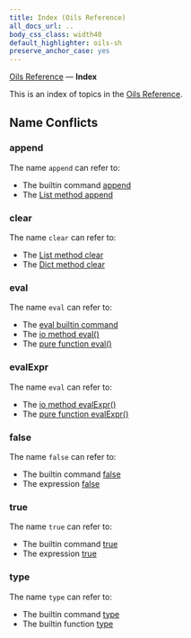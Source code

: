 ```yaml
---
title: Index (Oils Reference)
all_docs_url: ..
body_css_class: width40
default_highlighter: oils-sh
preserve_anchor_case: yes
---
```


<div class="doc-ref-header">

[Oils Reference](index.html) &mdash; **Index**

</div>

This is an index of topics in the [Oils Reference](index.html).

<div id="dense-toc">
</div>

## Name Conflicts

### append

The name `append` can refer to:

- The builtin command [append][cmd/append]
- The [List method append][List/append]

[cmd/append]: chap-builtin-cmd.html#cmd/append
[List/append]: chap-type-method.html#List/append

### clear

The name `clear` can refer to:

- The [List method clear][List/clear]
- The [Dict method clear][Dict/clear]

[List/clear]: chap-type-method.html#List/clear
[Dict/clear]: chap-type-method.html#Dict/clear

### eval

The name `eval` can refer to:

- The [eval builtin command][cmd/eval]
- The [io method eval()][io/eval]
- The [pure function eval()][func/eval]

[cmd/eval]: chap-builtin-cmd.html#cmd/eval
[io/eval]: chap-type-method.html#io/eval
[func/eval]: chap-builtin-func.html#func/eval

### evalExpr

The name `eval` can refer to:

- The [io method evalExpr()][io/evalExpr]
- The [pure function evalExpr()][func/evalExpr]

[io/evalExpr]: chap-type-method.html#io/evalExpr
[func/evalExpr]: chap-builtin-func.html#func/evalExpr

### false

The name `false` can refer to:

- The builtin command [false][cmd/false]
- The expression [false][expr/false]

[cmd/false]: chap-builtin-cmd.html#cmd/false
[expr/false]: chap-type-method.html#expr/false

### true

The name `true` can refer to:

- The builtin command [true][cmd/true]
- The expression [true][expr/true]

[cmd/true]: chap-builtin-cmd.html#cmd/true
[expr/true]: chap-type-method.html#expr/true


### type

The name `type` can refer to:

- The builtin command [type][cmd/type]
- The builtin function [type][func/type]

[cmd/type]: chap-builtin-cmd.html#cmd/type
[func/type]: chap-builtin-func.html#func/type
